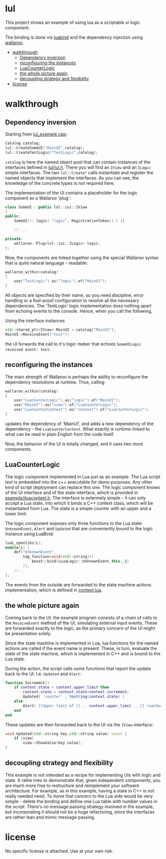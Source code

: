 lul
===

This project shows an example of using lua as a scriptable ui logic component.

The binding is done via [luabind](http://www.rasterbar.com/products/luabind/docs.html)
and the dependency injection using [wallaroo](https://code.google.com/p/wallaroo/).

- [walkthrough](#walkthrough)
	- [Dependency inversion](#dependency-inversion)
	- [reconfiguring the instances](#reconfiguring-the-instances)
	- [LuaCounterLogic](#luacounterlogic)
	- [the whole picture again](#the-whole-picture-again)
	- [decoupling strategy and flexibility](#decoupling-strategy-and-flexibility)
- [license](#license)

walkthrough
===========

Dependency inversion
--------------------

Starting from [lul_example.cpp](example/lul_example.cpp):

```cpp
Catalog catalog;
lul::CreateSomeUI("MainUI",catalog);
lul::CreateTestLogic("TestLogic",catalog);
```

`catalog` is here the named object pool that can contain instances of the interfaces defined in [lul/iui.h](lul/iui.h). There you will find an `IView` and an `ILogic` simple interfaces. The two `lul::Create*` calls instantiate and register the named objects that implement the interfaces. As you can see, the knowledge of the concrete types is not required here.

The implementation of the UI contains a placeholder for the logic component as a Wallaroo 'plug':

```cpp
class SomeUI : public lul::iui::IView
{
public:
	SomeUI(): logic( "logic", RegistrationToken() ) {}

	// ...

private:
	wallaroo::Plug<lul::iui::ILogic> logic;
};
```

Now, the components are linked together using the special Wallaroo syntax that is quite natural language - readable:

```cpp
wallaroo_within(catalog)
{
	use("TestLogic").as("logic").of("MainUI");
}
```

All objects are specified by their name, so you need discipline, error handling or a fool-proof configuration to resolve all the necessary dependencies. The 'TestLogic' logic implementation does nothing apart from echoing events to the console. Hence, when you call the following,

Using the interface instances

```cpp
std::shared_ptr<IView> MainUI = catalog["MainUI"];
MainUI->ReceiveEvent("test");
```

the UI forwards the call to it's logic meber that echoes `SomeUILogic received event: test`.

reconfiguring the instances
---------------------------

The main strength of Wallaroo is perhaps the ability to reconfigure the dependency resolutions at runtime. Thus, calling

```cpp
wallaroo_within(catalog)
{
	use("LuaCounterLogic").as("logic").of("MainUI");
	use("MainUI").as("view").of("LuaCounterLogic");
	use("LuaCounterContext").as("context").of("LuaCounterLogic");
}
```

updates the dependency of 'MainUI', and adds a new dependency of the dependency - the `LuaCounterContext`. What exactly is runtime-linked to what can be read in plain English from the code itself.

Now, the behavior of the UI is totally changed, and it uses two more components.

LuaCounterLogic
---------------

The logic component implemented in Lua just as an example. The Lua script _text_ is embedded into the c++ executable for demo purposes. Any other kind of script deployment can replace this one. The logic component knows of the UI interface and of the state interface, which is provided in [example/iluacontext.h](example/iluacontext.h). The interface is extermely simple - it can only accept a Lua state, into which it binds a C++ context class, which will be instantiated from Lua. The state is a simple counter with an upper and a lower limit.

The logic component exposes only three functions to the Lua state: `UnknownEvent`, `Alert` and `Updated` that are conveniently bound to the logic instance using LuaBind:

```cpp
luaL_openlibs(L);
module(L) [
	def("UnknownEvent",
		tag_function<void(std::string)>(
			boost::bind(&LuaLogic::UnknownEvent,this,_1)
		)),
	//...
];
```

The events from the outside are forwarded to the state machine actions implementation, which is defined in [context.lua](example/context.lua).

the whole picture again
-----------------------

Coming back to the UI: the example program consists of a chain of calls to the `ReceiveEvent` method of the UI, simulating external input events. These are forwarded exactly to the logic, as the primary concern of the UI might be presentation solely.

Since the state machine is implemented in Lua, lua functions for the named actions are called if the event name is present. These, in turn, evaluate the state of the state machine, which is implemented in C++ and is bound to the Lua state.

During the action, the script calls some functions that report the update back to the UI. I.e. `Updated` and `Alert`:

```lua
function Increment()
	if context.state < context.upper_limit then
		context.state = context.state+context.increment;
		Updated( 'counter' , tostring(context.state) )
	else
		Alert( [[Upper limit of ]] .. context.upper_limit .. [[ reached]] )
	end
end
```

These updates are then forwarded back to the UI via the `IView` interface:

```cpp
void Updated(std::string key,std::string value) const {
	if (view)
		view->ShowValue(key,value);
}
```

decoupling strategy and flexibility
-----------------------------------

This example is not intended as a recipe for implementing UIs with logic and state. It rathe tries to demonstrate that, given independent components, you are much more free to restructure and reimplement your software architecture. For example, as in this example, having a state in C++ is not really needed need. To move that concern to the Lua side would be very simple - delete the binding and define one Lua table with number values in the script. There's no message passing strategy involved in the example, but incorporating it should not be a huge refactoring, since the interfaces are rather lean and mimic message passing.

license
=======

No specific license is attached. Use at your own risk.
